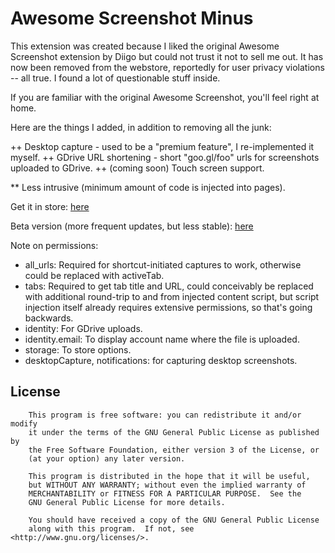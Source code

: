 # Awesome Screenshot Minus

This extension was created because I liked the original Awesome Screenshot extension by Diigo but could not trust it not to sell me out.
It has now been removed from the webstore, reportedly for user privacy violations -- all true. I found a lot of questionable stuff inside. 

If you are familiar with the original Awesome Screenshot, you'll feel right at home.

Here are the things I added, in addition to removing all the junk:

 ++ Desktop capture - used to be a "premium feature", I re-implemented it myself.
 ++ GDrive URL shortening - short "goo.gl/foo" urls for screenshots uploaded to GDrive.
 ++ (coming soon) Touch screen support.

 ** Less intrusive (minimum amount of code is injected into pages).

Get it in store: [here](https://chrome.google.com/webstore/detail/awesome-screenshot-minus/bnophbnknjcjnbadhhkciahanapffepm)

Beta version (more frequent updates, but less stable): [here](https://chrome.google.com/webstore/detail/awesome-screenshot-minus/nlpijfidodaooggfpobkofgcedonamgd)

Note on permissions:
  * all_urls: Required for shortcut-initiated captures to work, otherwise could be replaced with activeTab.
  * tabs: Required to get tab title and URL, could conceivably be replaced with additional
          round-trip to and from injected content script, but script injection
          itself already requires extensive permissions, so that's going backwards.
  * identity: For GDrive uploads.
  * identity.email: To display account name where the file is uploaded.
  * storage: To store options.
  * desktopCapture, notifications: for capturing desktop screenshots.

## License

```
    This program is free software: you can redistribute it and/or modify
    it under the terms of the GNU General Public License as published by
    the Free Software Foundation, either version 3 of the License, or
    (at your option) any later version.

    This program is distributed in the hope that it will be useful,
    but WITHOUT ANY WARRANTY; without even the implied warranty of
    MERCHANTABILITY or FITNESS FOR A PARTICULAR PURPOSE.  See the
    GNU General Public License for more details.

    You should have received a copy of the GNU General Public License
    along with this program.  If not, see <http://www.gnu.org/licenses/>.
```
